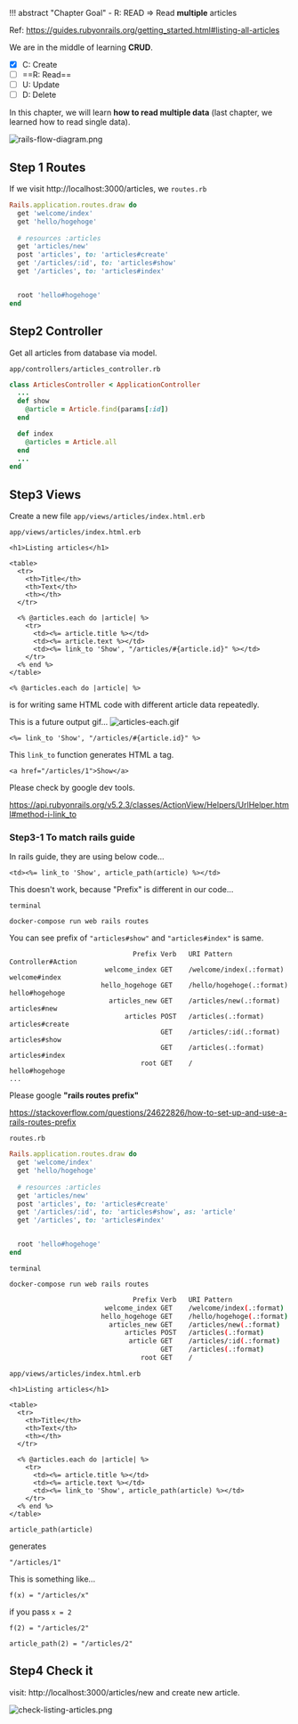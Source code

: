 !!! abstract "Chapter Goal"
    - R: READ => Read **multiple** articles

Ref: https://guides.rubyonrails.org/getting_started.html#listing-all-articles

We are in the middle of learning **CRUD**.

* [x] C: Create
* [ ] ==R: Read==
* [ ] U: Update
* [ ] D: Delete

In this chapter, we will learn **how to read multiple data** (last chapter, we learned how to read single data).

![rails-flow-diagram.png](../img/rails-guide-basics/rails-flow-diagram.png)

## Step 1 Routes
If we visit http://localhost:3000/articles, we 
`routes.rb`
```ruby hl_lines="9"
Rails.application.routes.draw do
  get 'welcome/index'
  get 'hello/hogehoge'
  
  # resources :articles
  get 'articles/new'
  post 'articles', to: 'articles#create'
  get '/articles/:id', to: 'articles#show'
  get '/articles', to: 'articles#index'


  root 'hello#hogehoge'
end
```

## Step2 Controller
Get all articles from database via model.

`app/controllers/articles_controller.rb`
```ruby hl_lines="7 8 9"
class ArticlesController < ApplicationController
  ...
  def show
    @article = Article.find(params[:id])
  end

  def index
    @articles = Article.all
  end
  ...
end
```

## Step3 Views
Create a new file `app/views/articles/index.html.erb`

`app/views/articles/index.html.erb`
```erb
<h1>Listing articles</h1>
 
<table>
  <tr>
    <th>Title</th>
    <th>Text</th>
    <th></th>
  </tr>
 
  <% @articles.each do |article| %>
    <tr>
      <td><%= article.title %></td>
      <td><%= article.text %></td>
      <td><%= link_to 'Show', "/articles/#{article.id}" %></td>
    </tr>
  <% end %>
</table>
```

```
<% @articles.each do |article| %>
```

is for writing same HTML code with different article data repeatedly.

This is a future output gif...
![articles-each.gif](../img/rails-guide-basics/articles-each.gif)


```
<%= link_to 'Show', "/articles/#{article.id}" %>
```

This `link_to` function generates HTML a tag.

```
<a href="/articles/1">Show</a>
```

Please check by google dev tools.

https://api.rubyonrails.org/v5.2.3/classes/ActionView/Helpers/UrlHelper.html#method-i-link_to

### Step3-1 To match rails guide
In rails guide, they are using below code...

```
<td><%= link_to 'Show', article_path(article) %></td>
```

This doesn't work, because "Prefix" is different in our code...

`terminal`
```
docker-compose run web rails routes
```

You can see prefix of `"articles#show"` and `"articles#index"` is same.

```hl_lines="6 7"
                               Prefix Verb   URI Pattern                                                                              Controller#Action
                        welcome_index GET    /welcome/index(.:format)                                                                 welcome#index
                       hello_hogehoge GET    /hello/hogehoge(.:format)                                                                hello#hogehoge
                         articles_new GET    /articles/new(.:format)                                                                  articles#new
                             articles POST   /articles(.:format)                                                                      articles#create
                                      GET    /articles/:id(.:format)                                                                  articles#show
                                      GET    /articles(.:format)                                                                      articles#index
                                 root GET    /                                                                                        hello#hogehoge
...
```

Please google **"rails routes prefix"**

https://stackoverflow.com/questions/24622826/how-to-set-up-and-use-a-rails-routes-prefix

`routes.rb`
```ruby hl_lines="8"
Rails.application.routes.draw do
  get 'welcome/index'
  get 'hello/hogehoge'
  
  # resources :articles
  get 'articles/new'
  post 'articles', to: 'articles#create'
  get '/articles/:id', to: 'articles#show', as: 'article'
  get '/articles', to: 'articles#index'


  root 'hello#hogehoge'
end
```

`terminal`
```
docker-compose run web rails routes
```

```bash hl_lines="6"
                               Prefix Verb   URI Pattern                                                                              Controller#Action
                        welcome_index GET    /welcome/index(.:format)                                                                 welcome#index
                       hello_hogehoge GET    /hello/hogehoge(.:format)                                                                hello#hogehoge
                         articles_new GET    /articles/new(.:format)                                                                  articles#new
                             articles POST   /articles(.:format)                                                                      articles#create
                              article GET    /articles/:id(.:format)                                                                  articles#show
                                      GET    /articles(.:format)                                                                      articles#index
                                 root GET    /                                                                                        hello#hogehoge
```

`app/views/articles/index.html.erb`
```erb
<h1>Listing articles</h1>
 
<table>
  <tr>
    <th>Title</th>
    <th>Text</th>
    <th></th>
  </tr>
 
  <% @articles.each do |article| %>
    <tr>
      <td><%= article.title %></td>
      <td><%= article.text %></td>
      <td><%= link_to 'Show', article_path(article) %></td>
    </tr>
  <% end %>
</table>
```

```
article_path(article)
```

generates

```
"/articles/1"
```

This is something like...

```
f(x) = "/articles/x"
```

if you pass `x = 2`

```
f(2) = "/articles/2"
```

```
article_path(2) = "/articles/2"
```

## Step4 Check it
visit: http://localhost:3000/articles/new and create new article.


![check-listing-articles.png](../img/rails-guide-basics/check-listing-articles.png)